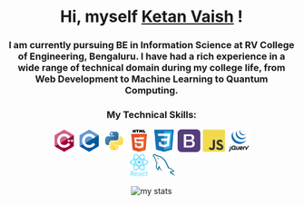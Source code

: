 <h1 align="center">Hi, myself <a href="https://ktnvaish.github.io/website/">Ketan Vaish</a> !</h1>
<h3 align="center">I am currently pursuing BE in Information Science at RV College of Engineering, Bengaluru. I have had a rich experience in a wide range of technical domain during my college life, from Web Development to Machine Learning to Quantum Computing.</h3>
<!-- <br> -->
<!-- <p align="center"> <img src="https://komarev.com/ghpvc/?username=satviktiwari" alt="satviktiwari" /> </p> -->
<h3 align="center">My Technical Skills:</h3>
<p align="center">
  <img src="https://raw.githubusercontent.com/devicons/devicon/master/icons/cplusplus/cplusplus-original.svg" alt="cplusplus" width="40" height="40"/>
  <img src="https://raw.githubusercontent.com/devicons/devicon/master/icons/c/c-original.svg" alt="c" width="40" height="40"/>
  <img src="https://raw.githubusercontent.com/devicons/devicon/master/icons/python/python-original.svg" alt="python" width="40" height="40"/>
  <img src="https://raw.githubusercontent.com/devicons/devicon/master/icons/html5/html5-original-wordmark.svg" alt="html5" width="40" height="40"/>
  <img src="https://raw.githubusercontent.com/devicons/devicon/master/icons/css3/css3-original.svg" alt="css3" width="40" height="40"/>
  <code><img height="40" src="https://raw.githubusercontent.com/github/explore/80688e429a7d4ef2fca1e82350fe8e3517d3494d/topics/bootstrap/bootstrap.png"></code>
  <img src="https://raw.githubusercontent.com/devicons/devicon/master/icons/javascript/javascript-original.svg" alt="javascript" width="40" height="40"/> 
  <img src="https://raw.githubusercontent.com/devicons/devicon/master/icons/jquery/jquery-original-wordmark.svg" alt="jquery" width="40" height="40"/> 
  <br>
  <img src="https://raw.githubusercontent.com/devicons/devicon/master/icons/react/react-original-wordmark.svg" alt="react" width="40" height="40"/>
<!--   <img src="https://raw.githubusercontent.com/devicons/devicon/master/icons/nodejs/nodejs-original-wordmark.svg" alt="nodejs" width="40" height="40"/> -->
<!--   <img src="https://raw.githubusercontent.com/devicons/devicon/master/icons/express/express-original-wordmark.svg" alt="express" width="40" height="40"/> -->
<!--   <img src="https://raw.githubusercontent.com/devicons/devicon/master/icons/r/r-original.svg" alt="R Programming" width="40" height="40"/>  -->
  <img src="https://raw.githubusercontent.com/devicons/devicon/master/icons/mysql/mysql-original.svg" alt="MySQL" width="40" height="40"/>
<!--   <img src="https://raw.githubusercontent.com/devicons/devicon/master/icons/mongodb/mongodb-original-wordmark.svg" alt="MongoDB" width="40" height="40"/> -->
</p>
  

<p align="center">
  <img src="https://github-readme-stats.vercel.app/api?username=ktnvaish&&show_icons=true&theme=algolia" title="my stats">
</p>



